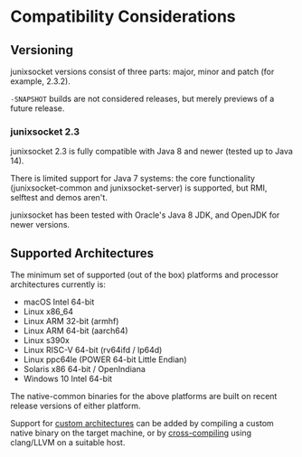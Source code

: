 # Compatibility Considerations

## Versioning

junixsocket versions consist of three parts: major, minor and patch (for example, 2.3.2).

`-SNAPSHOT` builds are not considered releases, but merely previews of a future release.

### junixsocket 2.3

junixsocket 2.3 is fully compatible with Java 8 and newer (tested up to Java 14).

There is limited support for Java 7 systems: the core functionality (junixsocket-common and
junixsocket-server) is supported, but RMI, selftest and demos aren't.

junixsocket has been tested with Oracle's Java 8 JDK, and OpenJDK for newer versions.

## Supported Architectures

The minimum set of supported (out of the box) platforms and processor architectures currently is:

* macOS Intel 64-bit
* Linux x86_64
* Linux ARM 32-bit (armhf)
* Linux ARM 64-bit (aarch64)
* Linux s390x
* Linux RISC-V 64-bit (rv64ifd / lp64d)
* Linux ppc64le (POWER 64-bit Little Endian)
* Solaris x86 64-bit / OpenIndiana
* Windows 10 Intel 64-bit 

The native-common binaries for the above platforms are built on recent release versions of
either platform.  

Support for [custom architectures](customarch.html) can be added by compiling a custom native binary
on the target machine, or by [cross-compiling](crosscomp.html) using clang/LLVM on a suitable host.
